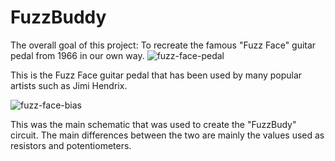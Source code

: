 # FuzzBuddy

The overall goal of this project: To recreate the famous "Fuzz Face" guitar pedal from 1966 in our own way.
![fuzz-face-pedal](https://github.com/user-attachments/assets/38dbec36-bd87-42f1-8264-8cb17a61fd52)

This is the Fuzz Face guitar pedal that has been used by many popular artists such as Jimi Hendrix. 

![fuzz-face-bias](https://github.com/user-attachments/assets/eabae81a-ebe0-4e31-b517-412f1e557a19)

This was the main schematic that was used to create the "FuzzBudy" circuit. The main differences between the two are mainly the values used as resistors and potentiometers. 
